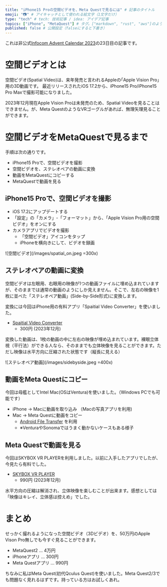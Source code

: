 ```yaml
---
title: "iPhone15 Proの空間ビデオを、Meta Questで見るには" # 記事のタイトル
emoji: "📷" # アイキャッチとして使われる絵文字（1文字だけ）
type: "tech" # tech: 技術記事 / idea: アイデア記事
topics: ["iPhone", "MetaQuest"] # タグ。["markdown", "rust", "aws"]のように指定する
published: false # 公開設定（falseにすると下書き）
---
```


これは非公式[Infocom Advent Calendar 2023](https://qiita.com/advent-calendar/2023/infocom)の23日目の記事です。

# 空間ビデオとは

空間ビデオ(Spatial Video)は、来年発売と言われるAppleの｢Apple Vision Pro｣用の3D動画です。
最近リリースされたiOS 17.2から、iPhone15 Pro/iPhone15 Pro Maxで撮影可能になりました。

2023年12月現在Apple Vision Proは未発売のため、Spatial Videoを見ることはできません。が、Meta QuestのようなVRゴーグルがあれば、無理矢理見ることができます。

# 空間ビデオをMetaQuestで見るまで

手順は次の通りです。

- iPhone15 Proで、空間ビデオを撮影
- 空間ビデオを、ステレオペアの動画に変換
- 動画をMetaQuestにコピーする
- MetaQuestで動画を見る

## iPhone15 Proで、空間ビデオを撮影

- iOS 17.2にアップデートする
- 「設定」の「カメラ」-「フォーマット」から、「Apple Vision Pro用の空間ビデオ」をオンにする
- カメラアプリでビデオを撮影
  - 「空間ビデオ」アイコンをタップ
  - iPhoneを横向きにして、ビデオを録画

![空間ビデオ](/images/spatial_on.jpeg =300x)

## ステレオペアの動画に変換

空間ビデオは左眼用、右眼用の映像が1つの動画ファイルに埋め込まれていますが、そのままでは通常の動画のようにしか見えません。そこで、左右の映像を1枚に並べた「ステレオペア動画」(Side-by-Side形式)に変換します。

変換には今回はiPhone用の有料アプリ「Spaitial Video Converter」を使いました。

- [Spaitial Video Converter](https://apps.apple.com/jp/app/spatial-video-converter/id6471887553)
  - 300円 (2023年12月)

変換した動画は、1枚の動画の中に左右の映像が埋め込まれています。裸眼立体視（平行法）ができる人なら、そのままでも立体映像を見ることができます。ただし映像は水平方向に圧縮された状態です（縦長に見える）

![ステレオペア動画](/images/sidebyside.jpeg =400x)

## 動画をMeta Questにコピー

今回は母艦としてIntel Mac(OSはVentura)を使いました。（Windows PCでも可能です）

- iPhone → Macに動画を取り込み （Macの写真アプリを利用)
- Mac → Meta Questに動画をコピー
  - [Android File Transfer](https://www.android.com/filetransfer/) を利用
  - ※VenturaやSonomaではうまく動かないケースもある様子

## Meta Questで動画を見る

今回はSKYBOX VR PLAYERを利用しました。以前に入手したアプリでしたが、今見たら有料でした。

- [SKYBOX VR PLAYER](https://www.meta.com/ja-jp/experiences/2063931653705427/)
  - 990円 (2023年12月)

水平方向の圧縮は解消され、立体映像を楽しむことが出来ます。感想としては「映像はキレイ、立体感は控えめ」でした。


# まとめ

せっかく撮れるようになった空間ビデオ（3Dビデオ）を、50万円のApple Vison Pro無しでも今すぐ見ることができます。

- MetaQuest2 ... 4万円
- iPhoneアプリ ... 300円
- Meta Questアプリ ... 990円

ちなみに私はMeta Quest(初代Qculus Quest)を使いました。Meta Quest2/3でも問題なく見れるはずです。持っている方はお試しくあれ。

